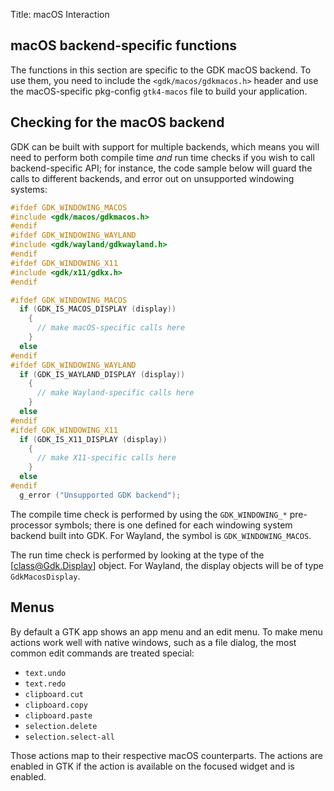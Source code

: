 Title: macOS Interaction

## macOS backend-specific functions

The functions in this section are specific to the GDK macOS backend.
To use them, you need to include the `<gdk/macos/gdkmacos.h>` header and
use the macOS-specific pkg-config `gtk4-macos` file to build your
application.

## Checking for the macOS backend

GDK can be built with support for multiple backends, which means you will
need to perform both compile time *and* run time checks if you wish to call
backend-specific API; for instance, the code sample below will guard the
calls to different backends, and error out on unsupported windowing systems:

```c
#ifdef GDK_WINDOWING_MACOS
#include <gdk/macos/gdkmacos.h>
#endif
#ifdef GDK_WINDOWING_WAYLAND
#include <gdk/wayland/gdkwayland.h>
#endif
#ifdef GDK_WINDOWING_X11
#include <gdk/x11/gdkx.h>
#endif

#ifdef GDK_WINDOWING_MACOS
  if (GDK_IS_MACOS_DISPLAY (display))
    {
      // make macOS-specific calls here
    }
  else
#endif
#ifdef GDK_WINDOWING_WAYLAND
  if (GDK_IS_WAYLAND_DISPLAY (display))
    {
      // make Wayland-specific calls here
    }
  else
#endif
#ifdef GDK_WINDOWING_X11
  if (GDK_IS_X11_DISPLAY (display))
    {
      // make X11-specific calls here
    }
  else
#endif
  g_error ("Unsupported GDK backend");
```

The compile time check is performed by using the `GDK_WINDOWING_*`
pre-processor symbols; there is one defined for each windowing system
backend built into GDK. For Wayland, the symbol is `GDK_WINDOWING_MACOS`.

The run time check is performed by looking at the type of the
[class@Gdk.Display] object. For Wayland, the display objects will be of type
`GdkMacosDisplay`.

## Menus

By default a GTK app shows an app menu and an edit menu.
To make menu actions work well with native windows, such as a file dialog,
the most common edit commands are treated special:

* `text.undo`
* `text.redo`
* `clipboard.cut`
* `clipboard.copy`
* `clipboard.paste`
* `selection.delete`
* `selection.select-all`

Those actions map to their respective macOS counterparts.
The actions are enabled in GTK if the action is available on the focused widget
and is enabled.
